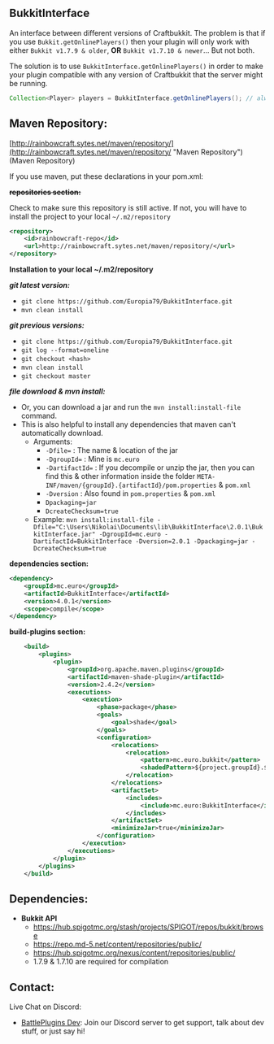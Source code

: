 BukkitInterface
---
An interface between different versions of Craftbukkit. The problem is that if you use ```Bukkit.getOnlinePlayers()```
then your plugin will only work with either ```Bukkit v1.7.9 & older```, **OR** ```Bukkit v1.7.10 & newer```... But not both.

The solution is to use ```BukkitInterface.getOnlinePlayers()``` in order to make your plugin compatible with any version 
of Craftbukkit that the server might be running.

```java
Collection<Player> players = BukkitInterface.getOnlinePlayers(); // always works !!!
```

Maven Repository:
---

[http://rainbowcraft.sytes.net/maven/repository/](http://rainbowcraft.sytes.net/maven/repository/ "Maven Repository") (Maven Repository)

If you use maven, put these declarations in your pom.xml:

~~**repositories section:**~~

Check to make sure this repository is still active. If not, you will have to install the project to your local ```~/.m2/repository```

```xml
<repository>
    <id>rainbowcraft-repo</id>
    <url>http://rainbowcraft.sytes.net/maven/repository/</url>
</repository>
```

**Installation to your local ~/.m2/repository**

***git latest version:***

* ```git clone https://github.com/Europia79/BukkitInterface.git```
* ```mvn clean install```

***git previous versions:***
* ```git clone https://github.com/Europia79/BukkitInterface.git```
* ```git log --format=oneline```
* ```git checkout <hash>```
* ```mvn clean install```
* ```git checkout master```

***file download & mvn install:***

* Or, you can download a jar and run the ```mvn install:install-file``` command.
* This is also helpful to install any dependencies that maven can't automatically download.
  * Arguments: 
    * ```-Dfile=``` : The name & location of the jar
    * ```-DgroupId=``` : Mine is ```mc.euro```
    * ```-DartifactId=``` : If you decompile or unzip the jar, then you can find this & other information inside the folder ```META-INF/maven/{groupId}.{artifactId}/pom.properties``` & ```pom.xml```
    * ```-Dversion``` : Also found in ```pom.properties``` & ```pom.xml```
    * ```Dpackaging=jar```
    * ```DcreateChecksum=true```
  * Example: ```mvn install:install-file -Dfile="C:\Users\Nikolai\Documents\lib\BukkitInterface\2.0.1\BukkitInterface.jar" -DgroupId=mc.euro -DartifactId=BukkitInterface -Dversion=2.0.1 -Dpackaging=jar -DcreateChecksum=true```

**dependencies section:**

```xml
<dependency>
    <groupId>mc.euro</groupId>
    <artifactId>BukkitInterface</artifactId>
    <version>4.0.1</version>
    <scope>compile</scope>
</dependency>
```

**build-plugins section:**

```xml
    <build>
        <plugins>
            <plugin>
                <groupId>org.apache.maven.plugins</groupId>
                <artifactId>maven-shade-plugin</artifactId>
                <version>2.4.2</version>
                <executions>
                    <execution>
                        <phase>package</phase>
                        <goals>
                            <goal>shade</goal>
                        </goals>
                        <configuration>
                            <relocations>
                                <relocation>
                                    <pattern>mc.euro.bukkit</pattern>
                                    <shadedPattern>${project.groupId}.${project.artifactId}.bukkit</shadedPattern>
                                </relocation>
                            </relocations>
                            <artifactSet>
                                <includes>
                                    <include>mc.euro:BukkitInterface</include>
                                </includes>
                            </artifactSet>
                            <minimizeJar>true</minimizeJar>
                        </configuration>
                    </execution>
                </executions>
            </plugin>
        </plugins>
    </build>
```

Dependencies:
---

- **Bukkit API**
  * https://hub.spigotmc.org/stash/projects/SPIGOT/repos/bukkit/browse
  * https://repo.md-5.net/content/repositories/public/
  * https://hub.spigotmc.org/nexus/content/repositories/public/
  * 1.7.9 & 1.7.10 are required for compilation



Contact:
---
Live Chat on Discord:
* [BattlePlugins Dev](https://discord.gg/tMVPVJf): Join our Discord server to get support, talk about dev stuff, or just say hi!
